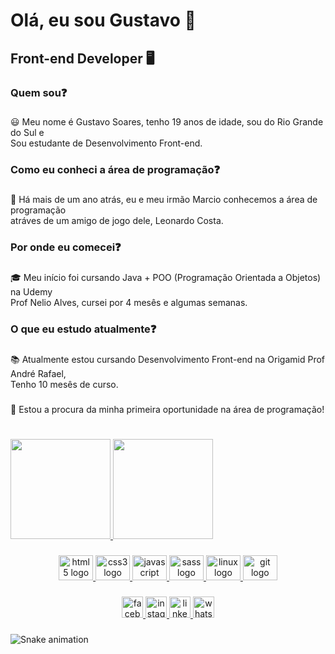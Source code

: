 <h1 align="left">Olá, eu sou Gustavo 👋</h1>

###

<h2 align="left">Front-end Developer 🖥️</h2>

###

<h3 align="left">Quem sou❓</h3>

###

<p align="left">😃 Meu nome é Gustavo Soares, tenho 19 anos de idade, sou do Rio Grande do Sul e<br>Sou estudante de Desenvolvimento Front-end.</p>

###

<h3 align="left">Como eu conheci a área de programação❓</h3>

###

<p align="left">🧑‍ Há mais de um ano atrás, eu e meu irmão Marcio conhecemos a área de programação<br>atráves de um amigo de jogo dele, Leonardo Costa.</p>

###

<h3 align="left">Por onde eu comecei❓</h3>

###

<p align="left">🎓 Meu início foi cursando Java + POO (Programação Orientada a Objetos) na Udemy<br>Prof Nelio Alves, cursei por 4 mesês e algumas semanas.</p>

###

<h3 align="left">O que eu estudo atualmente❓</h3>

###

<p align="left">📚 Atualmente estou cursando Desenvolvimento Front-end na Origamid Prof André Rafael,<br>Tenho 10 mesês de curso.</p>

###

<p align="left">🤝 Estou a procura da minha primeira oportunidade na área de programação!</p>

###

###

<h1 align="left"></h1>

###

<div align="left">
  <a href="https://github.com/guuhgst">
  <img height="160em" src="https://github-readme-stats.vercel.app/api?username=gustavosoaresdev&show_icons=true&theme=dracula&include_all_commits=true&count_private=true"/>
  <img height="160em" src="https://github-readme-stats.vercel.app/api/top-langs/?username=gustavosoaresdev&layout=compact&langs_count=16&theme=dracula"/>
</div>
  
###

<div align="center">
  <img src="https://cdn.jsdelivr.net/gh/devicons/devicon/icons/html5/html5-original.svg" height="40" width="55" alt="html5 logo"  />
  <img src="https://cdn.jsdelivr.net/gh/devicons/devicon/icons/css3/css3-original.svg" height="40" width="55" alt="css3 logo"  />
  <img src="https://cdn.jsdelivr.net/gh/devicons/devicon/icons/javascript/javascript-original.svg" height="40" width="55" alt="javascript logo"  />
  <img src="https://cdn.jsdelivr.net/gh/devicons/devicon/icons/sass/sass-original.svg" height="40" width="55" alt="sass logo"  />
  <img src="https://cdn.jsdelivr.net/gh/devicons/devicon/icons/linux/linux-original.svg" height="40" width="55" alt="linux logo"  />
  <img src="https://cdn.jsdelivr.net/gh/devicons/devicon/icons/git/git-original.svg" height="40" width="55" alt="git logo"  />
</div>
  
###

<div align="center">
  <a href="https://www.facebook.com/profile.php?id=100006005023941" target="_blank">
    <img src="https://img.shields.io/static/v1?message=Facebook&logo=facebook&label=&color=1877F2&logoColor=white&labelColor=&style=for-the-badge" height="34" alt="facebook logo"  />
  </a>
  <a href="https://www.instagram.com/__guuhgst/" target="_blank">
    <img src="https://img.shields.io/static/v1?message=Instagram&logo=instagram&label=&color=E4405F&logoColor=white&labelColor=&style=for-the-badge" height="34" alt="instagram logo"  />
  </a>
  <a href="https://www.linkedin.com/in/gustavo-soares-thomann/" target="_blank">
    <img src="https://img.shields.io/static/v1?message=LinkedIn&logo=linkedin&label=&color=0077B5&logoColor=white&labelColor=&style=for-the-badge" height="34" alt="linkedin logo"  />
  </a>
  <a href="https://wa.me/5551984510471" target="_blank">
    <img src="https://img.shields.io/static/v1?message=Whatsapp&logo=whatsapp&label=&color=25D366&logoColor=white&labelColor=&style=for-the-badge" height="34" alt="whatsapp logo"  />
  </a>
</div>
 
###
  
![Snake animation](https://github.com/guuhgst/guuhgst/blob/output/github-contribution-grid-snake.svg)
